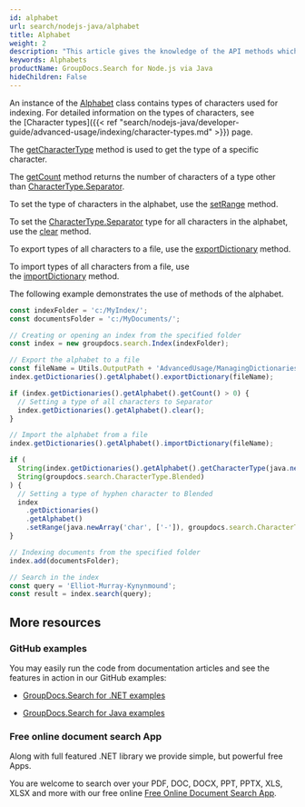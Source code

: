 ```yaml
---
id: alphabet
url: search/nodejs-java/alphabet
title: Alphabet
weight: 2
description: "This article gives the knowledge of the API methods which can be used to perform operations about Alphabets using Java."
keywords: Alphabets
productName: GroupDocs.Search for Node.js via Java
hideChildren: False
---
```

An instance of the [Alphabet](https://reference.groupdocs.com/search/nodejs-java/com.groupdocs.search.dictionaries/Alphabet) class contains types of characters used for indexing. For detailed information on the types of characters, see the [Character types]({{< ref "search/nodejs-java/developer-guide/advanced-usage/indexing/character-types.md" >}}) page.

The [getCharacterType](https://reference.groupdocs.com/search/nodejs-java/com.groupdocs.search.dictionaries/Alphabet#getCharacterType(char)) method is used to get the type of a specific character.

The [getCount](https://reference.groupdocs.com/search/nodejs-java/com.groupdocs.search.dictionaries/Alphabet#getCount()) method returns the number of characters of a type other than [CharacterType.Separator](https://reference.groupdocs.com/search/nodejs-java/com.groupdocs.search.dictionaries/CharacterType#Separator).

To set the type of characters in the alphabet, use the [setRange](https://reference.groupdocs.com/search/nodejs-java/com.groupdocs.search.dictionaries/Alphabet#setRange(char%5B%5D,%20int)) method.

To set the [CharacterType.Separator](https://reference.groupdocs.com/search/nodejs-java/com.groupdocs.search.dictionaries/CharacterType#Separator) type for all characters in the alphabet, use the [clear](https://reference.groupdocs.com/search/nodejs-java/com.groupdocs.search.dictionaries/Alphabet#clear()) method.

To export types of all characters to a file, use the [exportDictionary](https://reference.groupdocs.com/search/nodejs-java/com.groupdocs.search.dictionaries/DictionaryBase#exportDictionary(java.lang.String)) method.

To import types of all characters from a file, use the [importDictionary](https://reference.groupdocs.com/search/nodejs-java/com.groupdocs.search.dictionaries/DictionaryBase#importDictionary(java.lang.String)) method.

The following example demonstrates the use of methods of the alphabet.

```javascript
const indexFolder = 'c:/MyIndex/';
const documentsFolder = 'c:/MyDocuments/';

// Creating or opening an index from the specified folder
const index = new groupdocs.search.Index(indexFolder);

// Export the alphabet to a file
const fileName = Utils.OutputPath + 'AdvancedUsage/ManagingDictionaries/alphabet/Alphabet.dat';
index.getDictionaries().getAlphabet().exportDictionary(fileName);

if (index.getDictionaries().getAlphabet().getCount() > 0) {
  // Setting a type of all characters to Separator
  index.getDictionaries().getAlphabet().clear();
}

// Import the alphabet from a file
index.getDictionaries().getAlphabet().importDictionary(fileName);

if (
  String(index.getDictionaries().getAlphabet().getCharacterType(java.newChar('-'))) !=
  String(groupdocs.search.CharacterType.Blended)
) {
  // Setting a type of hyphen character to Blended
  index
    .getDictionaries()
    .getAlphabet()
    .setRange(java.newArray('char', ['-']), groupdocs.search.CharacterType.Blended);
}

// Indexing documents from the specified folder
index.add(documentsFolder);

// Search in the index
const query = 'Elliot-Murray-Kynynmound';
const result = index.search(query);
```

## More resources

### GitHub examples

You may easily run the code from documentation articles and see the features in action in our GitHub examples:

*   [GroupDocs.Search for .NET examples](https://github.com/groupdocs-search/GroupDocs.Search-for-.NET)
    
*   [GroupDocs.Search for Java examples](https://github.com/groupdocs-search/GroupDocs.Search-for-Java)
    

### Free online document search App

Along with full featured .NET library we provide simple, but powerful free Apps.

You are welcome to search over your PDF, DOC, DOCX, PPT, PPTX, XLS, XLSX and more with our free online [Free Online Document Search App](https://products.groupdocs.app/search).

